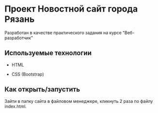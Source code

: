 # Проект Новостной сайт города Рязань

Разработан в качестве практического задания на курсе "Веб-разработчик"

## Используемые технологии

* HTML

* CSS (Bootstrap)



## Как открыть/запустить

Зайти в папку сайта в файловом менеджере, кликнуть 2 раза по файлу index.html.